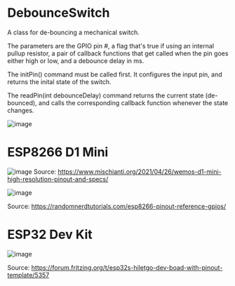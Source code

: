 # DebounceSwitch

A class for de-bouncing a mechanical switch.

The parameters are the GPIO pin #, a flag that's true if using an internal pullup 
resistor, a pair of callback functions that get called when the pin goes either high 
or low, and a debounce delay in ms. 

The initPin() command must be called first. It configures the input pin, and returns the inital state of 
the switch.

The readPin(int debounceDelay) command returns the current state (de-bounced), and calls 
the corresponding callback function whenever the state changes.

![image](https://user-images.githubusercontent.com/83251604/124835632-a2b34480-df4f-11eb-8c24-43cae28c3d74.png)

# ESP8266 D1 Mini

![image](https://user-images.githubusercontent.com/83251604/124826307-af7d6b80-df42-11eb-8ce8-97c496b6cfc2.png)
Source: https://www.mischianti.org/2021/04/26/wemos-d1-mini-high-resolution-pinout-and-specs/

![image](https://user-images.githubusercontent.com/83251604/124815934-e13c0580-df35-11eb-96e1-772857aab4bb.png)

Source: https://randomnerdtutorials.com/esp8266-pinout-reference-gpios/

# ESP32 Dev Kit
![image](https://user-images.githubusercontent.com/83251604/124827544-27986100-df44-11eb-92ff-94bd9abdaff3.png)

Source: https://forum.fritzing.org/t/esp32s-hiletgo-dev-boad-with-pinout-template/5357

